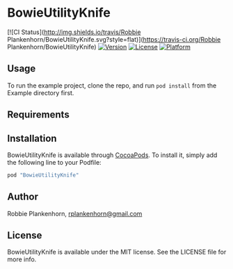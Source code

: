 # BowieUtilityKnife

[![CI Status](http://img.shields.io/travis/Robbie Plankenhorn/BowieUtilityKnife.svg?style=flat)](https://travis-ci.org/Robbie Plankenhorn/BowieUtilityKnife)
[![Version](https://img.shields.io/cocoapods/v/BowieUtilityKnife.svg?style=flat)](http://cocoapods.org/pods/BowieUtilityKnife)
[![License](https://img.shields.io/cocoapods/l/BowieUtilityKnife.svg?style=flat)](http://cocoapods.org/pods/BowieUtilityKnife)
[![Platform](https://img.shields.io/cocoapods/p/BowieUtilityKnife.svg?style=flat)](http://cocoapods.org/pods/BowieUtilityKnife)

## Usage

To run the example project, clone the repo, and run `pod install` from the Example directory first.

## Requirements

## Installation

BowieUtilityKnife is available through [CocoaPods](http://cocoapods.org). To install
it, simply add the following line to your Podfile:

```ruby
pod "BowieUtilityKnife"
```

## Author

Robbie Plankenhorn, rplankenhorn@gmail.com

## License

BowieUtilityKnife is available under the MIT license. See the LICENSE file for more info.
